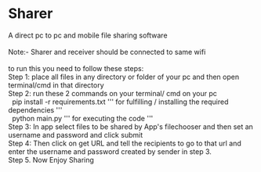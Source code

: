# Sharer
A direct pc to pc and mobile file sharing software<br />
<br />
Note:- Sharer and receiver should be connected to same wifi<br />
<br />
to run this you need to follow these steps:<br />
Step 1: place all files in any directory or folder of your pc and then open terminal/cmd in that directory<br />
Step 2: run these 2 commands on your terminal/ cmd on your pc<br />
     &nbsp;     pip install -r requirements.txt      ''' for fulfilling / installing the required dependencies '''<br />
     &nbsp;    python main.py                        ''' for executing the code '''<br />
Step 3: In app select files to be shared by App's filechooser and then set an username and password and click submit<br />
Step 4: Then click on get URL and tell the recipients to go to that url and enter the username and password created by sender in step 3.<br />
Step 5. Now Enjoy Sharing<br />
